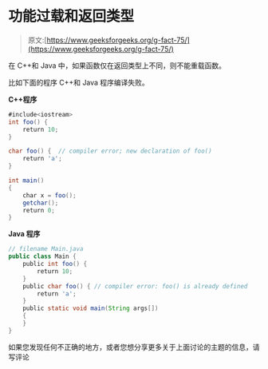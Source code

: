 # 功能过载和返回类型

> 原文:[https://www.geeksforgeeks.org/g-fact-75/](https://www.geeksforgeeks.org/g-fact-75/)

在 C++和 Java 中，如果函数仅在返回类型上不同，则不能重载函数。

比如下面的程序 C++和 Java 程序编译失败。

**C++程序**

```java
#include<iostream>
int foo() { 
    return 10; 
}

char foo() {  // compiler error; new declaration of foo()
    return 'a'; 
}

int main()
{
    char x = foo();
    getchar();
    return 0;
}
```

**Java 程序**

```java
// filename Main.java
public class Main {
    public int foo() {
        return 10;
    }
    public char foo() { // compiler error: foo() is already defined
        return 'a';
    }
    public static void main(String args[])
    { 
    }
}
```

如果您发现任何不正确的地方，或者您想分享更多关于上面讨论的主题的信息，请写评论